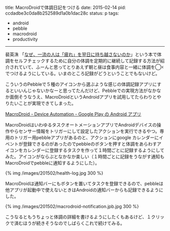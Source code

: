 title: MacroDroidで体調日記をつける
date: 2015-02-14
pid: ccdadbe3c0da8b252589d1a0b1dac28c
status: p
tags:
- android
- pebble
- macrodroid
- productivity
---

裴英洙 「<a href="http://www.amazon.co.jp/exec/obidos/ASIN/4478025959/dotimpact-22/ref=nosim/" name="amazletlink" target="_blank">なぜ、一流の人は「疲れ」を翌日に持ち越さないのか</a>」という本で体調をセルフチェックするために自分の体調を定期的に継続して記録する方法が紹介されていて、ふーんと思ってとりあえず朝と昼は食事内容と一緒に体調を◯☓でつけるようにしている。いまのところ記録がどうということでもないけど。

こういうのPebbleで５種のアイコンから選ぶような感じの体調記録アプリにするといいんじゃないかなーと思ってたんだけど、Pebbleでの実現方法がなかなか面倒そうなうえ、MacroDroidというAndroidアプリを試用してたらわりとやりたいことが実現できてしまった。

[MacroDroid - Device Automation - Google Play の Android アプリ](https://play.google.com/store/apps/details?id=com.arlosoft.macrodroid&hl=ja)

MacroDroidはいわゆるタスクオートメーションアプリでAndroidデバイスの操作やらセンサー情報をトリガーにして設定したアクションを実行できるやつ。専用のトリガー用pebbleアプリがあるのと、アクションにgoogle カレンダーにイベントが登録できるのがあったのでpebbleのボタンを押すと体調をあらわすアイコンをカレンダーに登録するタスクを作って１時間ごとに記録するようにしてみた。アイコンがならぶとなかなか楽しい（１時間ごとに記録をうながす通知もMacroDroidでpebbleに通知するようにした）。

{% img /images/201502/health-log.jpg 300 %}


MacroDroidは通知バーにもボタンを置いてタスクを登録できるので、pebbleは他アプリが起動中で使えないときはAndroidの通知バーからも記録できるようにした。

{% img /images/201502/macrodroid-notification.jpb.jpg 300 %}

こうなるともうちょっと体調の詳細を書けるようにしたくもあるけど、１クリックで済むほうが続きそうなのでしばらくこれで続けてみる。
